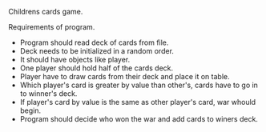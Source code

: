 Childrens cards game.

Requirements of program.
* Program should read deck of cards from file.
* Deck needs to be initialized in a random order.
* It should have objects like player.
* One player should hold half of the cards deck.
* Player have to draw cards from their deck and place it on table.
* Which player's card is greater by value than other's, cards have to go in to winner's deck.
* If player's card by value is the same as other player's card, war whould begin.
* Program should decide who won the war and add cards to winers deck.